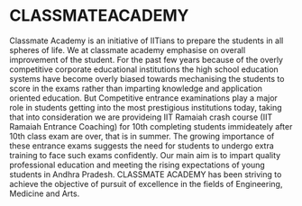 CLASSMATEACADEMY
================

Classmate Academy is an initiative of IITians to prepare the students in all spheres of life. We at classmate academy emphasise on overall improvement of the student.  For the past few years because of the overly competitive corporate educational institutions the high school education systems have become overly biased towards mechanising the students to score in the exams rather than imparting knowledge and application oriented education.  But Competitive entrance examinations play a major role in students getting into the most prestigious institutions today, taking that into consideration we are provideing IIT Ramaiah crash course (IIT Ramaiah Entrance Coaching) for 10th completing students immideately after 10th class exam are over, that is in summer. The growing importance of these entrance exams suggests the need for students to undergo extra training to face such exams confidently.  Our main aim is to impart quality professional education and meeting the rising expectations of young students in Andhra Pradesh. CLASSMATE ACADEMY has been striving to achieve the objective of pursuit of excellence in the fields of Engineering, Medicine and Arts.
